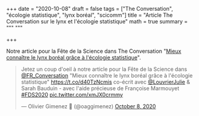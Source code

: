 +++
date = "2020-10-08"
draft = false
tags = ["The Conversation", "écologie statistique", "lynx boréal", "scicomm"]
title = "Article The Conversation sur le lynx et l'écologie statistique"
math = true
summary = """
"""

+++

Notre article pour la Fête de la Science dans The Conversation "[Mieux connaître le lynx boréal grâce à l'écologie statistique](https://theconversation.com/mieux-connaitre-le-lynx-boreal-grace-a-lecologie-statistique-147241)".

<!--more-->

<blockquote class="twitter-tweet"><p lang="fr" dir="ltr">Jetez un coup d&#39;oeil à notre article pour la Fête de la Science dans <a href="https://twitter.com/FR_Conversation?ref_src=twsrc%5Etfw">@FR_Conversation</a> &quot;Mieux connaître le lynx boréal grâce à l&#39;écologie statistique&quot; <a href="https://t.co/d40TzNcmis">https://t.co/d40TzNcmis</a> co-écrit avec <a href="https://twitter.com/LouvrierJulie?ref_src=twsrc%5Etfw">@LouvrierJulie</a> &amp; Sarah Bauduin - avec l&#39;aide précieuse de Françoise Marmouyet <a href="https://twitter.com/hashtag/FDS2020?src=hash&amp;ref_src=twsrc%5Etfw">#FDS2020</a> <a href="https://t.co/xmJX0crmmy">pic.twitter.com/xmJX0crmmy</a></p>&mdash; Olivier Gimenez 🖖 (@oaggimenez) <a href="https://twitter.com/oaggimenez/status/1314271226190327809?ref_src=twsrc%5Etfw">October 8, 2020</a></blockquote> <script async src="https://platform.twitter.com/widgets.js" charset="utf-8"></script> 